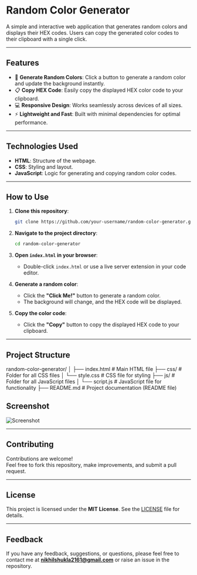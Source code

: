 # Random Color Generator

A simple and interactive web application that generates random colors and displays their HEX codes. Users can copy the generated color codes to their clipboard with a single click.

---

## Features

- 🎨 **Generate Random Colors**: Click a button to generate a random color and update the background instantly.
- 📋 **Copy HEX Code**: Easily copy the displayed HEX color code to your clipboard.
- 💻 **Responsive Design**: Works seamlessly across devices of all sizes.
- ⚡ **Lightweight and Fast**: Built with minimal dependencies for optimal performance.

---

## Technologies Used

- **HTML**: Structure of the webpage.
- **CSS**: Styling and layout.
- **JavaScript**: Logic for generating and copying random color codes.

---

## How to Use

1. **Clone this repository**:
   ```bash
   git clone https://github.com/your-username/random-color-generator.git
   ```
2. **Navigate to the project directory**:
   ```bash
   cd random-color-generator
   ```
3. **Open `index.html` in your browser**:

   - Double-click `index.html` or use a live server extension in your code editor.

4. **Generate a random color**:

   - Click the **"Click Me!"** button to generate a random color.
   - The background will change, and the HEX code will be displayed.

5. **Copy the color code**:
   - Click the **"Copy"** button to copy the displayed HEX code to your clipboard.

---

## Project Structure

random-color-generator/
│
├── index.html # Main HTML file
├── css/ # Folder for all CSS files
│ └── style.css # CSS file for styling
├── js/ # Folder for all JavaScript files
│ └── script.js # JavaScript file for functionality
├── README.md # Project documentation (README file)

## Screenshot

![Screenshot](https://your-screenshot-link-here)

---

## Contributing

Contributions are welcome!  
Feel free to fork this repository, make improvements, and submit a pull request.

---

## License

This project is licensed under the **MIT License**. See the [LICENSE](LICENSE) file for details.

---

## Feedback

If you have any feedback, suggestions, or questions, please feel free to contact me at **nikhilshukla2161@gmail.com** or raise an issue in the repository.

